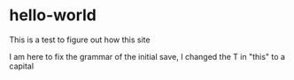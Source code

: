 # hello-world
This is a test to figure out how this site 

I am here to fix the grammar of the initial save, I changed the T in "this" to a capital
